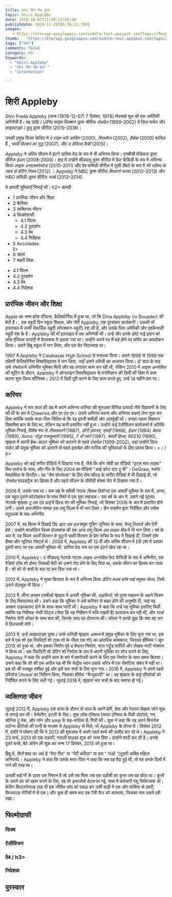```yaml
---
title: shi दिन सेब द्वारा 
topic: Shiri Appleby
date: 2018-10-07T11:39:22+02:00
publishdate: 2020-12-20T05:36:11.700Z
images: 
   - https://storage.googleapis.com/sudcha-test.appspot.com/topics/People/shiri_appleby/1.jpeg
thumb:   "https://storage.googleapis.com/sudcha-test.appspot.com/topics/People/shiri_appleby/thumb.jpeg"
tags: ["लोग"]
comments: false
category: लोग
keywords: 
  - "Shiri Appleby"
  - "shi दिन सेब द्वारा "
  - "information"

---
```

<h1> शिरी Appleby </h1> <p> </p> <p> Shiri Freda Appleby (जन्म (1978-12-07) 7 दिसंबर, 1978) मोरक्को मूल की एक अमेरिकी अभिनेत्री हैं। वह WB / UPN साइंस फिक्शन ड्रामा सीरीज़ <i> रोज़वेल </i> (1999–2002) में लिज़ पार्कर और लाइफटाइम / हूलू ड्रामा सीरीज़ <i: Unreal </i में राहेल गोल्डबर्ग के रूप में अपनी प्रमुख भूमिकाओं के लिए जानी जाती हैं। > (2015–2018)। </p> <p> उनकी प्रमुख फिल्म क्रेडिट में <i> ए टाइम फॉर डांसिंग </i> (2000), <i> स्विमफैन </i> (2002), <i> हैवोक </i> (2005) शामिल हैं , <i> चार्ली विल्सन का युद्ध </i> (2007), और <i> द डेविल्स कैंडी </i> (2015)। </p> <p> Appleby ने अंतिम सीज़न में इंटर्न डारिया वेड के रूप में भी अभिनय किया। एनबीसी मेडिकल ड्रामा सीरीज़ <i> ईआर </i> (2008-2009)। बाद में उन्होंने सीडब्ल्यू ड्रामा सीरीज़ में केट कैसिडी के रूप में अभिनय किया <i> लाइफ अनएक्सपेक्टेड </i> (2010–2011) और वेब कॉमेडी सीरीज़ में लुसी लैंबर्ट के रूप में <i> मेरे भविष्य के स्वयं से डेटिंग नियम </i> (2012) । Appleby ने NBC ड्रामा सीरीज़ <i> शिकागो फायर </i> (2012–2013) और HBO कॉमेडी-ड्रामा सीरीज़ <i> गर्ल्स </i> (2013–2014) </p </p> में आवर्ती भूमिकाएँ निभाई थीं। h2> सामग्री </h2> <ul> <li> 1 प्रारंभिक जीवन और शिक्षा </li> <li> 2 कैरियर </li> <li> 3 व्यक्तिगत जीवन </li> <li> 4 फिल्मोग्राफी <ul> <li> 4.1 फिल्म </li> <li> 4.2 दूरदर्शन </li> <li> 4.3 वेब </li> <li> 4.4 निर्देशक </li> </ul> </li> <li> 5 Accolades </li> li> <li> 6 संदर्भ </li> <li> 7 बाहरी लिंक </li> </ul> <ul> <li> 4.1 फिल्म </li> <li> 4.2 दूरदर्शन </li> <li> 4.3 वेब </li> <li> 4.4 निदेशक </li> </ul> <h2> प्रारंभिक जीवन और शिक्षा </h2> <p> Apple का जन्म लॉस एंजिल्स, कैलिफ़ोर्निया में हुआ था, जो कि Dina Appleby (ni Bouader) की बेटी हैं। , एक यहूदी दिन स्कूल शिक्षक, और जेरी Appleby, एक दूरसंचार कार्यकारी। उसकी माँ इजरायल में जन्मी सेफ़र्डिक यहूदी (मोरक्कन-यहूदी) वंश की है, और उसके पिता अमेरिकी और एशकेनाज़ी यहूदी वंश के हैं। Appleby की माँ इज़राइल में एक अभिनेत्री थी। उन्हें और उनके छोटे भाई इवान को लॉस एंजिल्स काउंटी में कैलाबास में उठाया गया था। उन्होंने अपने घर में बड़े होने पर कोषेर का अवलोकन किया। उसने हिब्रू स्कूल में भाग लिया, और एक बैट मिट्ज़वाह था। </p> <p> 1997 में Appleby ने Calabasas High School से स्नातक किया। उसने 1998 से 1999 तक दक्षिणी कैलिफोर्निया विश्वविद्यालय में भाग लिया, जहाँ उसने अंग्रेजी का अध्ययन किया। दो साल के बाद उसे <i> रोसवेल </i> में अभिनीत भूमिका मिली और वह लगातार काम कर रही थी, लेकिन 2010 में <i> लाइफ अनपेक्षित </i> की शूटिंग के दौरान, Appleby ने ऑनलाइन विश्वविद्यालय से मनोविज्ञान की डिग्री की दिशा में काम करना शुरू किया फीनिक्स। 2012 में डिग्री पूरी करने के लिए काम करते हुए, उन्हें 14 महीने लग गए। </p> <h2> करियर </h2> <p> Appleby ने चार साल की उम्र में अपने अभिनय करियर की शुरुआत विभिन्न उत्पादों जैसे विज्ञापनों के लिए की थी के रूप में Cheerios और एम एंड एम। उसने अभिनय करना और अभिनय कक्षाएं लेना शुरू कर दिया क्योंकि उसके माता-पिता चिंतित थे कि वह इतनी शर्मीली और अंतर्मुखी थी। उनका पहला विज्ञापन किशमिश ब्रान के लिए था, लेकिन यह कभी प्रसारित नहीं हुआ। उन्होंने कई टेलीविज़न कार्यक्रमों में अतिथि भूमिका निभाई, विशेष रूप से <i> तीससालने </i> (1987), <i> डोगी हावसर, एमडी </i> (1989), <i> ईआर </i> (1994) <i> बेवाच </i> (1989), <i> Xena: योद्धा राजकुमारी </i> (1995), <i> 7 वाँ स्वर्ग </i> (1997), <i> बेवर्ली हिल्स, 90210 </i > (1990), श्रृंखला में अपनी ब्रेक-आउट भूमिका को उतारने से पहले <i> रोसवेल </i> (1999-2002), जहां उन्होंने लिज़ पार्कर की प्रमुख भूमिका को उतारने से पहले इसाबेल और मारिया की भूमिकाओं के लिए प्रयास किया। <। / p> <p> Appleby को कई संगीत वीडियो में दिखाया गया है, जैसे कि बॉन जोवी का वीडियो "इट्स माय लाइफ" विथ एस्टेस के साथ, और गीत के लिए 2004 का वीडियो "आई डॉन्ट वांट टू बी"। DeGraw, स्कॉट मेक्लोविज़ के विपरीत। वह "सेव योरसेल्फ" के लिए सेंस फील्ड के संगीत वीडियो में भी दिखाई दी, जो <i> रोसवेल </i> साउंडट्रैक का हिस्सा है और पहले सीज़न के डीवीडी बॉक्स सेट में दिखाया गया है। </p> <p> 2006 में, उसके पास था। कम उम्र के एबीसी नाटक <i> सिक्स डिग्री </i> पर एक आवर्ती भूमिका के रूप में, अन्या, एक बहुत पुराने फोटोग्राफर के साथ रिश्ते में एक युवा सहायक। उस वर्ष के अंत में, उसने नई यूएसए नेटवर्क श्रृंखला <i> टू लव एंड डाई </i> में हिल्ड यंग की भूमिका निभाई, जो दिसंबर 2008 के अंत में प्रसारित होने लगी। उसने <i> कारजैकिंग </i> नामक एक लघु फिल्म में भी भाग लिया। डैन पासमैन द्वारा निर्देशित और ज्योफ स्टुअल्स के सह-अभिनीत </p> <p> 2007 में, वह फिल्म में दिखाई दिए <i> व्हाट लव इज़ </i> क्यूबा गुडिंग जूनियर के साथ, मैथ्यू लिलार्ड और ऐनी हेशे। उन्होंने शाओलिन फिल्म प्रोडक्शंस की एक अन्य लघु फिल्म <i> लव लाइक विंड </i> में भी भाग लिया। वर्ष के अंत में, वह फिल्म <i> चार्ली विल्सन के युद्ध </i> में चार्ली विल्सन के प्रेस सचिव के रूप में दिखाई दीं, जिसमें टॉम हैंक्स और जूलिया रॉबर्ट्स थे। 2008 में, Appleby की 15 वीं और अंतिम सीज़न में <i> ER </i> (शो में उसका दूसरी बार) पर एक आवर्ती भूमिका थी, डारिया वेड नाम का एक इंटर्न खेल रहा था। </p> <p> 2010 में, Appleby। द सीडब्ल्यू नेटवर्क नाटक <i> लाइफ अनपेक्षित </i> केट कैसिडी के रूप में अभिनीत, एक रेडियो टॉक शो होस्ट जिसकी बेटी को उसने गोद लेने के लिए दिया था, उसके जीवन का हिस्सा बन जाता है। शो को दो सत्रों के बाद रद्द कर दिया गया था। </p> <p> 2012 में, Appleby ने मुख्य किरदार के रूप में अभिनय किया <i> डेटिंग रूल्स फ्रॉम माई फ्यूचर सेल्फ, </i> जिसे उसने प्रोड्यूस भी किया। </p> <p> 2013 में, लीना डनहम एचबीओ श्रृंखला में उनकी भूमिका थी, <i> लड़कियों, </i> जो पुरुष स्खलन के अपने चित्रण के लिए विवादास्पद थी। उसने कहा कि भूमिका ने उसे करियर से बाहर होने की अनुमति दी, जहां वह अक्सर टाइपकास्ट होने के साथ-साथ प्यारी थी। Appleby ने कहा कि उन्हें यह भूमिका इसलिए मिली क्योंकि वह निर्देशक जेसी पेरेट्ज़ (जैसा कि वह निर्देशन में रुचि रखती हैं) छायांकन कर रही थीं, और <i> गर्ल्स </i> निर्माता जेनी कोन्नर के साथ बात की, जिनके साथ वह दोस्ताना थीं। कोन्नर ने उनसे पूछा कि क्या वह भाग में दिलचस्पी लेगी। </p> <p> 2013 में, उन्हें लाइफटाइम ड्रामा / डार्क कॉमेडी श्रृंखला <i> असत्य </i> में प्रमुख भूमिका के लिए चुना गया था, इस बारे में एक शो एक रियलिटी शो (एक शो के भीतर एक शो) का आंतरिक कामकाज, जिसका प्रीमियर 1 जून 2015 को हुआ था, और इसका निर्माण पूर्व <i> द बैचलर </i> निर्माता, सारा गर्ट्रूड शापिरो और लेखक मार्टी नोक्सन ने किया था। एक रियलिटी शो डेटिंग शो निर्माता के रूप में अपनी भूमिका पर शोध करने के लिए, Appleby ने कहा कि उन्होंने काम के बारे में प्रश्नोत्तरी करने के लिए एक निर्माता के साथ समय बिताया। उसने कहा कि शो की एक अपील यह थी कि केंद्रीय ध्यान उसके चरित्र में एक रोमांटिक संबंध में नहीं था। इस शो की मजबूत समीक्षा हुई और इसे चार सत्रों के लिए चुना गया। 2016 में, Appleby ने अपने पहले एपिसोड <i> Unreal </i> का निर्देशन किया, जिसका शीर्षक "कैजुअल्टी" था। वह श्रृंखला के कई एपिसोडों को निर्देशित करने के लिए चली गई। जुलाई 2018 में, श्रृंखला चार सत्रों के बाद समाप्त हो गई। </p> <h2> व्यक्तिगत जीवन </h2> <p> जुलाई 2012 में, Appleby एक यात्रा के दौरान दो साल के अपने प्रेमी, शेफ और रेस्तरां लेखक जॉन शुक से सगाई कर ली। वेनोटीन, इटली के लिए। शुक लॉस एंजिल्स रेस्तरां एनिमल के विन्नी डोटोलो, गन, सोनिस ट्रू मेक, और जॉन और amp के सह-मालिक हैं; विन्नी की। शुक ने कहा कि वह अपने बिजनेस पार्टनर डॉटोलो की पत्नी के माध्यम से Appleby से मिले, जो Appleby के दोस्त थे। दिसंबर 2012 में, दंपति ने घोषणा की कि वे 2013 की शुरुआत में अपने पहले बच्चे की उम्मीद कर रहे थे। Appleby ने 23 मार्च, 2013 को एक लड़की, नताली बाउडर शुक को जन्म दिया। उन्होंने शादी कर ली है। उनके दूसरे बच्चे, बेटे ओवेन ली शूक का जन्म 17 दिसंबर, 2015 को हुआ था। </p> <p> हिब्रू में, <i> शिरी </i> शब्द का अर्थ है "मेरा गीत" या "मेरी कविता" या बस " गाओ ”(दूसरी व्यक्ति महिला अनिवार्य)। Appleby ने कहा कि उसके माता-पिता ने कहा कि जब वह पैदा हुई थी, तो वह उनके दिलों में गाने की तरह था। </p> <p> उसकी बाईं भौं के ऊपर एक निशान है जो उसे तब मिला जब एक पड़ोसी का कुत्ता जब वह छोटा था। कुत्तों के अपने डर को खत्म करने के लिए, वह शो <i> इमरजेंसी वेट्स </i> पर गई, साथ में कर्मचारी पशु चिकित्सक डॉ। केविन फिट्जगेराल्ड (वह भी एक जीवित सांप को पकड़ कर उसी कड़ी में एक और फोबिया से उबरी, फिजराल्ड़ रोगियों में से एक ) और कुछ ही समय बाद एक टैबी कैट को अपनाया, जिसका नाम उसने एबी रखा। </p> <h2> फिल्मोग्राफी </h2> <h3> फिल्म </h3> <h3> टेलीविजन </h3> <h3> वेब / h3> <h3> निदेशक </h3> <h2> पुरस्कार </h2> 